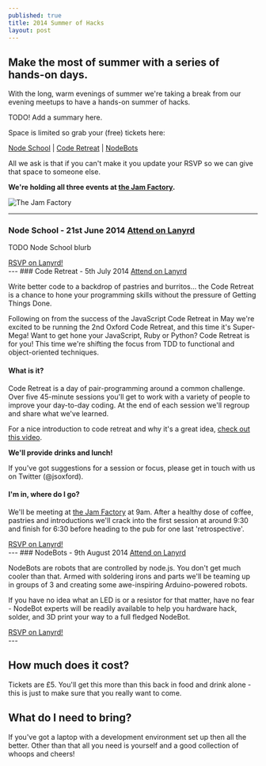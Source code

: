```yaml
---
published: true
title: 2014 Summer of Hacks
layout: post
---
```


## Make the most of summer with a series of hands-on days.

With the long, warm evenings of summer we're taking a break from our evening meetups to have a hands-on summer of hacks.

TODO! Add a summary here.

Space is limited so grab your (free) tickets here:

<a href="http://lanyrd.com/2014/jsoxford-coderetreat" class="btn btn-primary">Node School</a> | <a href="http://lanyrd.com/2014/jsoxford-coderetreat" class="btn btn-primary">Code Retreat</a> | <a href="http://lanyrd.com/2014/jsoxford-coderetreat" class="btn btn-primary">NodeBots</a>

All we ask is that if you can't make it you update your RSVP so we can give that space to someone else.

__We're holding all three events at [the Jam Factory](https://www.google.co.uk/maps/preview?ie=UTF-8&fb=1&gl=uk&q=The+Jam+Factory&cid=2949126679461980301&ei=sFqTU7jTFM3TOe_SgagJ&ved=0CJIBEPwSMA0).__

![The Jam Factory](http://www.thejamfactoryoxford.com/cms_images_slideshows/30_1_medium.jpg)

---
### Node School - 21st June 2014 <a href="http://lanyrd.com/2014/jsoxford-coderetreat" class="btn btn-primary">Attend on Lanyrd</a>

TODO Node School blurb

<div class="lanyrd-target-participants">
    <a href="http://lanyrd.com/2014/jsoxford-coderetreat/attendees/"
        class="lanyrd-participants" data-lanyrd-nocss="">
        RSVP on Lanyrd!
    </a>
</div>
---
### Code Retreat - 5th July 2014 <a href="http://lanyrd.com/2014/jsoxford-coderetreat" class="btn btn-primary">Attend on Lanyrd</a>

<p class="lead">Write better code to a backdrop of pastries and burritos&hellip; the Code Retreat is a chance to hone your programming skills without the pressure of Getting Things Done.</p>

Following on from the success of the JavaScript Code Retreat in May we're excited to be running the 2nd Oxford Code Retreat, and this time it's Super-Mega! Want to get hone your JavaScript, Ruby or Python? Code Retreat is for you! This time we're shifting the focus from TDD to functional and object-oriented techniques.

#### What is it?
Code Retreat is a day of pair-programming around a common challenge. Over five 45-minute sessions you'll get to work with a variety of people to improve your day-to-day coding. At the end of each session we'll regroup and share what we've learned.

For a nice introduction to code retreat and why it's a great idea, [check out this video](http://player.vimeo.com/video/18955165?title=0&amp;byline=0&amp;portrait=0).

__We'll provide drinks and lunch!__

If you've got suggestions for a session or focus, please get in touch with us on Twitter (@jsoxford).

#### I'm in, where do I go?

We'll be meeting at [the Jam Factory](http://www.thejamfactoryoxford.com/) at 9am. After a healthy dose of coffee, pastries and introductions we'll crack into the first session at around 9:30 and finish for 6:30 before heading to the pub for one last 'retrospective'.

<div class="lanyrd-target-participants">
    <a href="http://lanyrd.com/2014/jsoxford-coderetreat/attendees/" class="lanyrd-participants" data-lanyrd-nocss="">
        RSVP on Lanyrd!
    </a>
</div>
---
### NodeBots - 9th August 2014 <a href="http://lanyrd.com/2014/jsoxford-coderetreat" class="btn btn-primary">Attend on Lanyrd</a>

NodeBots are robots that are controlled by node.js. You don't get much cooler than that. Armed with soldering irons and parts we'll be teaming up in groups of 3 and creating some awe-inspiring Arduino-powered robots.

If you have no idea what an LED is or a resistor for that matter, have no fear - NodeBot experts will be readily available to help you hardware hack, solder, and 3D print your way to a full fledged NodeBot.

<div class="lanyrd-target-participants">
    <a href="http://lanyrd.com/2014/jsoxford-coderetreat/attendees/" class="lanyrd-participants" data-lanyrd-nocss="">
        RSVP on Lanyrd!
    </a>
</div>
---

## How much does it cost?

Tickets are &pound;5.  You'll get this more than this back in food and drink alone - this is just to make sure that you really want to come.

## What do I need to bring?

If you've got a laptop with a development environment set up then all the better. Other than that all you need is yourself and a good collection of whoops and cheers!


<!-- Uncomment when we've got some sponsors!
### Thanks to our sponsors
<div class="row-fluid">
  <div class="span4">
    <a href="http://www.haybrook.co.uk/">
      <img src="/img/haybrook.png" />
    </a>
  </div>
  <div class="span4">
    <a href="http://2014.jsday.it/">
      <img src="/img/sponsor_jsday.png" />
    </a>
  </div>
  <div class="span4">
    <a href="http://www.jetbrains.com/webstorm/">
      <img src="/img/webstorm_logo.gif" />
    </a>
  </div>
</div>
-->
